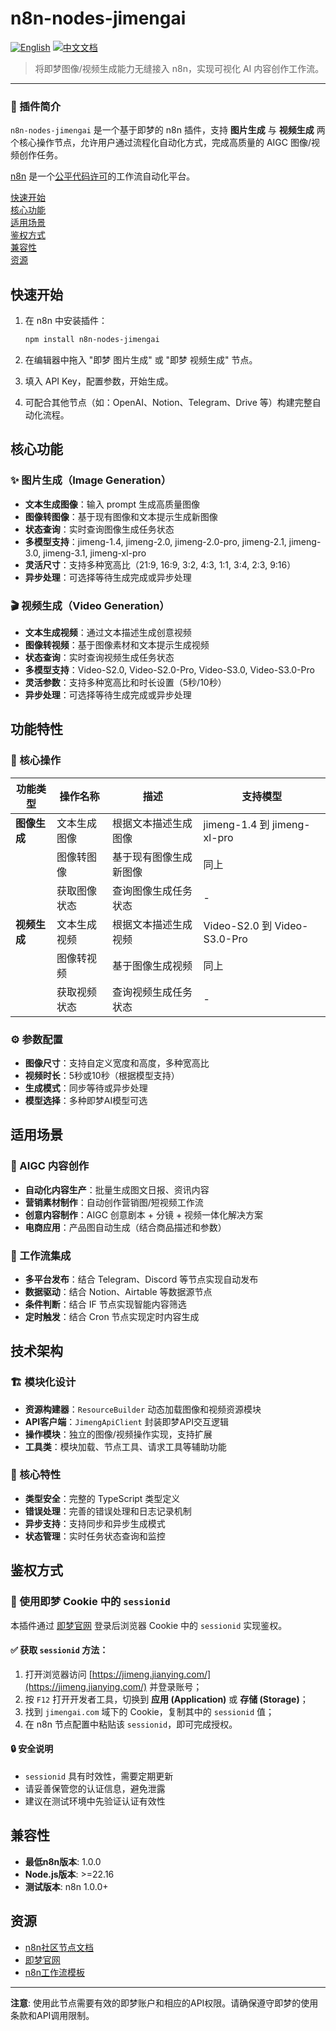 # n8n-nodes-jimengai

[![English](https://img.shields.io/badge/English-Click-yellow)](README.md)
[![中文文档](https://img.shields.io/badge/中文文档-点击查看-orange)](README-zh.md)

> 将即梦图像/视频生成能力无缝接入 n8n，实现可视化 AI 内容创作工作流。

---

### 🧩 插件简介

`n8n-nodes-jimengai` 是一个基于即梦的 n8n 插件，支持 **图片生成** 与 **视频生成** 两个核心操作节点，允许用户通过流程化自动化方式，完成高质量的 AIGC 图像/视频创作任务。

[n8n](https://n8n.io/) 是一个[公平代码许可](https://docs.n8n.io/reference/license/)的工作流自动化平台。

[快速开始](#快速开始)  
[核心功能](#核心功能)  
[适用场景](#适用场景)  
[鉴权方式](#鉴权方式)  
[兼容性](#兼容性)  
[资源](#资源)  

## 快速开始

1. 在 n8n 中安装插件：

   ```bash
   npm install n8n-nodes-jimengai
   ```

2. 在编辑器中拖入 "即梦 图片生成" 或 "即梦 视频生成" 节点。

3. 填入 API Key，配置参数，开始生成。

4. 可配合其他节点（如：OpenAI、Notion、Telegram、Drive 等）构建完整自动化流程。

## 核心功能

### ✨ 图片生成（Image Generation）
- **文本生成图像**：输入 prompt 生成高质量图像
- **图像转图像**：基于现有图像和文本提示生成新图像
- **状态查询**：实时查询图像生成任务状态
- **多模型支持**：jimeng-1.4, jimeng-2.0, jimeng-2.0-pro, jimeng-2.1, jimeng-3.0, jimeng-3.1, jimeng-xl-pro
- **灵活尺寸**：支持多种宽高比（21:9, 16:9, 3:2, 4:3, 1:1, 3:4, 2:3, 9:16）
- **异步处理**：可选择等待生成完成或异步处理

### 🎬 视频生成（Video Generation）
- **文本生成视频**：通过文本描述生成创意视频
- **图像转视频**：基于图像素材和文本提示生成视频
- **状态查询**：实时查询视频生成任务状态
- **多模型支持**：Video-S2.0, Video-S2.0-Pro, Video-S3.0, Video-S3.0-Pro
- **灵活参数**：支持多种宽高比和时长设置（5秒/10秒）
- **异步处理**：可选择等待生成完成或异步处理

## 功能特性

### 🎯 核心操作
| 功能类型 | 操作名称 | 描述 | 支持模型 |
|---------|---------|------|---------|
| **图像生成** | 文本生成图像 | 根据文本描述生成图像 | jimeng-1.4 到 jimeng-xl-pro |
| | 图像转图像 | 基于现有图像生成新图像 | 同上 |
| | 获取图像状态 | 查询图像生成任务状态 | - |
| **视频生成** | 文本生成视频 | 根据文本描述生成视频 | Video-S2.0 到 Video-S3.0-Pro |
| | 图像转视频 | 基于图像生成视频 | 同上 |
| | 获取视频状态 | 查询视频生成任务状态 | - |

### ⚙️ 参数配置
- **图像尺寸**：支持自定义宽度和高度，多种宽高比
- **视频时长**：5秒或10秒（根据模型支持）
- **生成模式**：同步等待或异步处理
- **模型选择**：多种即梦AI模型可选

## 适用场景

### 🧠 AIGC 内容创作
- **自动化内容生产**：批量生成图文日报、资讯内容
- **营销素材制作**：自动创作营销图/短视频工作流
- **创意内容制作**：AIGC 创意剧本 + 分镜 + 视频一体化解决方案
- **电商应用**：产品图自动生成（结合商品描述和参数）

### 🔄 工作流集成
- **多平台发布**：结合 Telegram、Discord 等节点实现自动发布
- **数据驱动**：结合 Notion、Airtable 等数据源节点
- **条件判断**：结合 IF 节点实现智能内容筛选
- **定时触发**：结合 Cron 节点实现定时内容生成

## 技术架构

### 🏗️ 模块化设计
- **资源构建器**：`ResourceBuilder` 动态加载图像和视频资源模块
- **API客户端**：`JimengApiClient` 封装即梦API交互逻辑
- **操作模块**：独立的图像/视频操作实现，支持扩展
- **工具类**：模块加载、节点工具、请求工具等辅助功能

### 🔧 核心特性
- **类型安全**：完整的 TypeScript 类型定义
- **错误处理**：完善的错误处理和日志记录机制
- **异步支持**：支持同步和异步生成模式
- **状态管理**：实时任务状态查询和监控

## 鉴权方式

### 🔐 使用即梦 Cookie 中的 `sessionid`

本插件通过 [即梦官网](https://jimeng.jianying.com/) 登录后浏览器 Cookie 中的 `sessionid` 实现鉴权。

#### ✅ 获取 `sessionid` 方法：

1. 打开浏览器访问 [https://jimeng.jianying.com/](https://jimeng.jianying.com/) 并登录账号；
2. 按 `F12` 打开开发者工具，切换到 **应用 (Application)** 或 **存储 (Storage)**；
3. 找到 `jimengai.com` 域下的 Cookie，复制其中的 `sessionid` 值；
4. 在 n8n 节点配置中粘贴该 `sessionid`，即可完成授权。

#### 🔒 安全说明
- `sessionid` 具有时效性，需要定期更新
- 请妥善保管您的认证信息，避免泄露
- 建议在测试环境中先验证认证有效性

## 兼容性

- **最低n8n版本**: 1.0.0
- **Node.js版本**: >=22.16
- **测试版本**: n8n 1.0.0+

## 资源

* [n8n社区节点文档](https://docs.n8n.io/integrations/#community-nodes)
* [即梦官网](https://jimeng.jianying.com/)
* [n8n工作流模板](https://github.com/crazyyanchao/n8n-workflow-template)

---

**注意**: 使用此节点需要有效的即梦账户和相应的API权限。请确保遵守即梦的使用条款和API调用限制。
